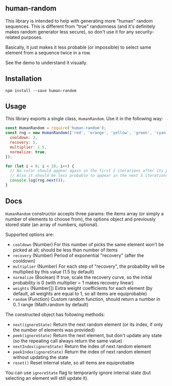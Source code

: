 ## human-random

This library is intended to help with generating more "human" random sequences. This is different from "true" randomness (and it's definitely makes random generator less secure), so don't use it for any security-related purposes.

Basically, it just makes it less probable (or impossible) to select same element from a sequence twice in a row.

See the demo to understand it visually.

## Installation

```
npm install --save human-random
```

## Usage

This library exports a single class, `HumanRandom`. Use it in the following way:

```js
const HumanRandom = require('human-random');
const rng = new HumanRandom(['red', 'orange', 'yellow', 'green', 'cyan', 'blue', 'purple'], {
  cooldown: 2,
  recovery: 5,
  multiplier: 1.5,
  normalize: true,
});

for (let i = 0; i < 10; i++) {
  // No color should appear again in the first 2 iterations after its previous appearance (cooldown = 2)
  // Also it should be less probable to appear in the next 5 iterations (recovery = 5)
  console.log(rng.next());
}
```

## Docs

`HumanRandom` constructor accepts three params: the items array (or simply a number of elements to choose from), the options object and previously stored state (an array of numbers, optional).

Supported options are:

* `cooldown` (Number) For this number of picks the same element won't be picked at all; should be less than number of items
* `recovery` (Number) Period of exponential "recovery" (after the cooldown)
* `multiplier` (Number) For each step of "recovery", the probability will be multiplied by this value (1.5 by default)
* `normalize` (Boolean) If true, scale the recovery curve, so the initial probability is 0 (with multiplier = 1 makes recovery linear)
* `weights` (Number[]) Extra weight coefficients for each element (by default, all weights are equal to 1, so all items are equiprobable)
* `random` (Function) Custom random function, should return a number in 0..1 range (Math.random by default)

The constructed object has following methods:

* `next(ignoreState)` Return the next random element (or its index, if only the number of elements was provided)
* `peek(ignoreState)` Return the next element, but don't update any state (so the repeating call always return the same value)
* `nextIndex(ignoreState)` Return the index of next random element
* `peekIndex(ignoreState)` Return the index of next random element without updating the state
* `reset()` Reset internal state, so all items are equiprobable

You can use `ignoreState` flag to temporarily ignore internal state (but selecting an element will still update it).